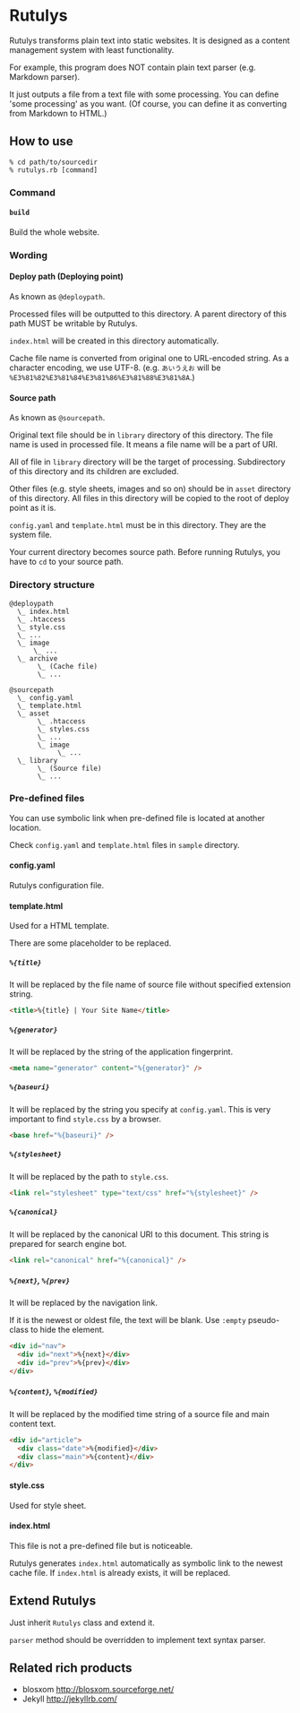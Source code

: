 Rutulys
=======
Rutulys transforms plain text into static websites.
It is designed as a content management system with least functionality.

For example, this program does NOT contain plain text parser (e.g. Markdown parser).

It just outputs a file from a text file with some processing.
You can define 'some processing' as you want.
(Of course, you can define it as converting from Markdown to HTML.)


How to use
----------
```
% cd path/to/sourcedir
% rutulys.rb [command]
```

### Command

#### `build`
Build the whole website.

### Wording

#### Deploy path (Deploying point)
As known as `@deploypath`.

Processed files will be outputted to this directory.
A parent directory of this path MUST be writable by Rutulys.

`index.html` will be created in this directory automatically.

Cache file name is converted from original one to URL-encoded string.
As a character encoding, we use UTF-8.
(e.g. `あいうえお` will be `%E3%81%82%E3%81%84%E3%81%86%E3%81%88%E3%81%8A`.)

#### Source path
As known as `@sourcepath`.

Original text file should be in `library` directory of this directory.
The file name is used in processed file.
It means a file name will be a part of URI.

All of file in `library` directory will be the target of processing.
Subdirectory of this directory and its children are excluded.

Other files (e.g. style sheets, images and so on) should be in `asset` directory of this directory.
All files in this directory will be copied to the root of deploy point as it is.

`config.yaml` and `template.html` must be in this directory.
They are the system file.

Your current directory becomes source path.
Before running Rutulys, you have to `cd` to your source path.

### Directory structure

```
@deploypath
  \_ index.html
  \_ .htaccess
  \_ style.css
  \_ ...
  \_ image
      \_ ...
  \_ archive
       \_ (Cache file)
       \_ ...

@sourcepath
  \_ config.yaml
  \_ template.html
  \_ asset
       \_ .htaccess
       \_ styles.css
       \_ ...
       \_ image
            \_ ...
  \_ library
       \_ (Source file)
       \_ ...
```

### Pre-defined files

You can use symbolic link when pre-defined file is located at another location.

Check `config.yaml` and `template.html` files in `sample` directory.

#### config.yaml
Rutulys configuration file.

#### template.html
Used for a HTML template.

There are some placeholder to be replaced.

##### `%{title}`
It will be replaced by the file name of source file without specified extension string.

```HTML
<title>%{title} | Your Site Name</title>
```

##### `%{generator}`
It will be replaced by the string of the application fingerprint.

```HTML
<meta name="generator" content="%{generator}" />
```

##### `%{baseuri}`
It will be replaced by the string you specify at `config.yaml`.
This is very important to find `style.css` by a browser.

```HTML
<base href="%{baseuri}" />
```

##### `%{stylesheet}`
It will be replaced by the path to `style.css`.

```HTML
<link rel="stylesheet" type="text/css" href="%{stylesheet}" />
```

##### `%{canonical}`
It will be replaced by the canonical URI to this document.
This string is prepared for search engine bot.

```HTML
<link rel="canonical" href="%{canonical}" />
```

##### `%{next}`, `%{prev}`
It will be replaced by the navigation link.

If it is the newest or oldest file, the text will be blank.
Use `:empty` pseudo-class to hide the element.

```HTML
<div id="nav">
  <div id="next">%{next}</div>
  <div id="prev">%{prev}</div>
</div>
```

##### `%{content}`, `%{modified}`
It will be replaced by the modified time string of a source file and main content text.

```HTML
<div id="article">
  <div class="date">%{modified}</div>
  <div class="main">%{content}</div>
</div>
```

#### style.css
Used for style sheet.

#### index.html
This file is not a pre-defined file but is noticeable.

Rutulys generates `index.html` automatically as symbolic link to the newest cache file.
If `index.html` is already exists, it will be replaced.


Extend Rutulys
--------------
Just inherit `Rutulys` class and extend it.

`parser` method should be overridden to implement text syntax parser.


Related rich products
---------------------
- blosxom http://blosxom.sourceforge.net/
- Jekyll  http://jekyllrb.com/

